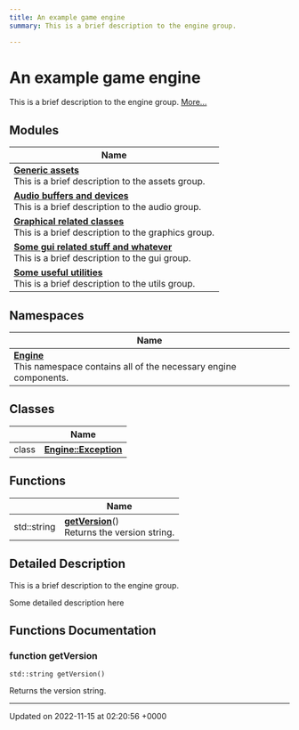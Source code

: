 ```yaml
---
title: An example game engine
summary: This is a brief description to the engine group. 

---
```


# An example game engine

This is a brief description to the engine group.  [More...](#detailed-description)

## Modules

| Name           |
| -------------- |
| **[Generic assets](/modules/group__Assets.md)** <br>This is a brief description to the assets group.  |
| **[Audio buffers and devices](/modules/group__Audio.md)** <br>This is a brief description to the audio group.  |
| **[Graphical related classes](/modules/group__Graphics.md)** <br>This is a brief description to the graphics group.  |
| **[Some gui related stuff and whatever](/modules/group__Gui.md)** <br>This is a brief description to the gui group.  |
| **[Some useful utilities](/modules/group__Utils.md)** <br>This is a brief description to the utils group.  |

## Namespaces

| Name           |
| -------------- |
| **[Engine](/namespaces/namespaceEngine.md)** <br>This namespace contains all of the necessary engine components.  |

## Classes

|                | Name           |
| -------------- | -------------- |
| class | **[Engine::Exception](/classes/classEngine_1_1Exception.md)**  |

## Functions

|                | Name           |
| -------------- | -------------- |
| std::string | **[getVersion](/modules/group__Engine.md#function-getversion)**()<br>Returns the version string.  |

## Detailed Description

This is a brief description to the engine group. 

Some detailed description here 


## Functions Documentation

### function getVersion

```
std::string getVersion()
```

Returns the version string. 





-------------------------------

Updated on 2022-11-15 at 02:20:56 +0000